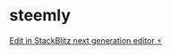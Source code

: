 # steemly

[Edit in StackBlitz next generation editor ⚡️](https://stackblitz.com/~/github.com/davvoz/steemly)